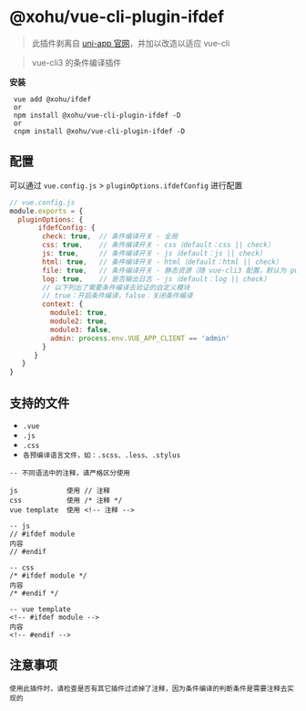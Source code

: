 # @xohu/vue-cli-plugin-ifdef
> 此插件剥离自 [uni-app 官网](https://uniapp.dcloud.io/platform?id=%e6%9d%a1%e4%bb%b6%e7%bc%96%e8%af%91 "demo")，并加以改造以适应 vue-cli

> vue-cli3 的条件编译插件

 **安装**

 ```
  vue add @xohu/ifdef
  or
  npm install @xohu/vue-cli-plugin-ifdef -D
  or
  cnpm install @xohu/vue-cli-plugin-ifdef -D
  ```

  ## 配置
可以通过 `vue.config.js` > `pluginOptions.ifdefConfig` 进行配置

``` js
// vue.config.js
module.exports = {
  pluginOptions: {
       ifdefConfig: {
        check: true,  // 条件编译开关 - 全局
        css: true,    // 条件编译开关 - css（default：css || check）
        js: true,     // 条件编译开关 - js（default：js || check）
        html: true,   // 条件编译开关 - html（default：html || check）
        file: true,   // 条件编译开关 - 静态资源（随 vue-cli3 配置，默认为 public 目录）（default：file || check）
        log: true,    // 是否输出日志 - js（default：log || check）
        // 以下列出了需要条件编译去验证的自定义模块
        // true：开启条件编译，false：关闭条件编译
        context: {
          module1: true,
          module2: true,
          module3: false,
          admin: process.env.VUE_APP_CLIENT == 'admin'
        }
      }
   }
}
```

## 支持的文件
- `.vue`
- `.js`
- `.css`
- `各预编译语言文件，如：.scss、.less、.stylus`
```
-- 不同语法中的注释，请严格区分使用

js            使用 // 注释
css           使用 /* 注释 */
vue template  使用 <!-- 注释 -->

-- js 
// #ifdef module
内容
// #endif

-- css 
/* #ifdef module */
内容
/* #endif */

-- vue template 
<!-- #ifdef module -->
内容
<!-- #endif -->
```

## 注意事项
```
使用此插件时，请检查是否有其它插件过滤掉了注释，因为条件编译的判断条件是需要注释去实现的
```
